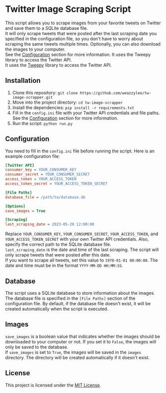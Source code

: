 # Twitter Image Scraping Script

This script allows you to scrape images from your favorite tweets on Twitter and save them to a SQLite database file.  
It will only scrape tweets that were posted after the last scraping date you specified in the configuration file, so you don't have to worry about scraping the same tweets multiple times. Optionally, you can also download the images to your computer.  
See the [Configuration](#configuration) section for more information. It uses the Tweepy library to access the Twitter API.  
It uses the [Tweepy](https://www.tweepy.org/) library to access the Twitter API.

## Installation

1. Clone this repository: `git clone https://github.com/weazzylee/tw-image-scrapper.git`
2. Move into the project directory: `cd tw-image-scrapper`
3. Install the dependencies: `pip install -r requirements.txt`
4. Fill in the `config.ini` file with your Twitter API credentials and file paths. See the [Configuration](#configuration) section for more information.
5. Run the script: `python run.py`

## Configuration

You need to fill in the `config.ini` file before running the script. Here is an example configuration file:

```ini
[Twitter API]
consumer_key = YOUR_CONSUMER_KEY
consumer_secret = YOUR_CONSUMER_SECRET
access_token = YOUR_ACCESS_TOKEN
access_token_secret = YOUR_ACCESS_TOKEN_SECRET

[File Paths]
database_file = /path/to/database.db

[Options]
save_images = True

[Scraping]
last_scraping_date = 2023-05-28 12:00:00
```

Replace `YOUR_CONSUMER_KEY`, `YOUR_CONSUMER_SECRET`, `YOUR_ACCESS_TOKEN`, and `YOUR_ACCESS_TOKEN_SECRET` with your own Twitter API credentials. Also, specify the correct path to the SQLite database file.  
`last_scraping_date` is the date and time of the last scraping. The script will only scrape tweets that were posted after this date.  
If you want to scrape all tweets, set this value to `1970-01-01 00:00:00`. The date and time must be in the format `YYYY-MM-DD HH:MM:SS`.

## Database

The script uses a SQLite database to store information about the images. The database file is specified in the `[File Paths]` section of the configuration file. By default, if the database file doesn't exist, it will be created automatically when the script is executed.

## Images
`save_images` is a boolean value that indicates whether the images should be downloaded to your computer or not. If you set it to `False`, the images will only be saved to the database.  
If `save_images` is set to `True`, the images will be saved in the `images` directory. The directory will be created automatically if it doesn't exist.

## License

This project is licensed under the [MIT License](LICENSE).
